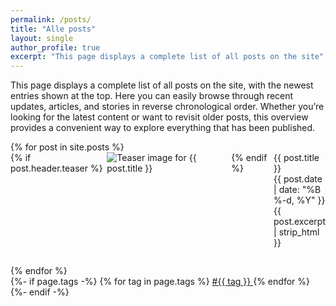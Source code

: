 ```yaml
---
permalink: /posts/
title: "Alle posts"
layout: single
author_profile: true
excerpt: "This page displays a complete list of all posts on the site"
---
```

This page displays a complete list of all posts on the site, with the newest entries shown at the top. Here you can easily browse through recent updates, articles, and stories in reverse chronological order. Whether you’re looking for the latest content or want to revisit older posts, this overview provides a convenient way to explore everything that has been published.


<div class="custom-list-container" style="box-sizing: border-box; width: 100%;">
<ul style="list-style-type: none; padding: 0; margin: 0; box-sizing: border-box;">
  {% for post in site.posts %}
    <li style="margin-bottom: 2em; box-sizing: border-box;">
      <a href="{{ post.url }}" style="text-decoration:none;">
        <div style="display: flex; align-items: flex-start; box-sizing: border-box;">
          {% if post.header.teaser %}
            <img src="{{ post.header.teaser }}" alt="Teaser image for {{ post.title }}" style="max-width:200px; height:auto; margin-right:1em; box-sizing: border-box; object-fit: contain; display: block;">
          {% endif %}
          <div style="box-sizing: border-box; flex: 1; display: flex; flex-direction: column; justify-content: flex-start;">
             <div class="custom-post-title">{{ post.title }}</div>
              <div id="custom-post-date">
                  <i class="fas fa-fw fa-calendar-alt"></i>
                  {{ post.date | date: "%B %-d, %Y" }}
              </div>
              <div class="custom-post-excerpt">{{ post.excerpt | strip_html }}</div>
           </div>
        </div>
      </a>
    </li>
  {% endfor %}
</ul>
</div>
{%- if page.tags -%}
    {% for tag in page.tags %}
        <a href="{{site.baseurl}}/archive.html#{{tag | slugize}}">
            #{{ tag }}
        </a>
    {% endfor %}
{%- endif -%}

